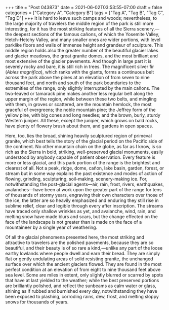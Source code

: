 +++
title = "Post 043873"
date = 2021-06-02T03:53:55-07:00
draft = false
categories = ["Category A", "Category B"]
tags = ["Tag A", "Tag B", "Tag C", "Tag D"]
+++
It is hard to leave such camps and woods; nevertheless, to the large majority of travelers the middle region of the park is still more interesting, for it has the most striking features of all the Sierra scenery,—the deepest sections of the famous cañons, of which the Yosemite Valley, Hetch-Hetchy Valley, and many smaller ones are wider portions, with level parklike floors and walls of immense height and grandeur of sculpture. This middle region holds also the greater number of the beautiful glacier lakes and glacier meadows, the great granite domes, and the most brilliant and most extensive of the glacier pavements. And though in large part it is severely rocky and bare, it is still rich in trees. The magnificent silver fir (_Abies magnifica_), which ranks with the giants, forms a continuous belt across the park above the pines at an elevation of from seven to nine thousand feet, and north and south of the park boundaries to the extremities of the range, only slightly interrupted by the main cañons. The two-leaved or tamarack pine makes another less regular belt along the upper margin of the region, while between these two belts, and mingling with them, in groves or scattered, are the mountain hemlock, the most graceful of evergreens; the noble mountain pine; the Jeffrey form of the yellow pine, with big cones and long needles; and the brown, burly, sturdy Western juniper. All these, except the juniper, which grows on bald rocks, have plenty of flowery brush about them, and gardens in open spaces.

Here, too, lies the broad, shining heavily sculptured region of primeval granite, which best tells the story of the glacial period on the Pacific side of the continent. No other mountain chain on the globe, as far as I know, is so rich as the Sierra in bold, striking, well-preserved glacial monuments, easily understood by anybody capable of patient observation. Every feature is more or less glacial, and this park portion of the range is the brightest and clearest of all. Not a peak, ridge, dome, cañon, lake basin, garden, forest, or stream but in some way explains the past existence and modes of action of flowing, grinding, sculpturing, soil-making, scenery-making ice. For, notwithstanding the post-glacial agents—air, rain, frost, rivers, earthquakes, avalanches—have been at work upon the greater part of the range for tens of thousands of stormy years, engraving their own characters over those of the ice, the latter are so heavily emphasized and enduring they still rise in sublime relief, clear and legible through every after inscription. The streams have traced only shallow wrinkles as yet, and avalanche, wind, rain, and melting snow have made blurs and scars, but the change effected on the face of the landscape is not greater than is made on the face of a mountaineer by a single year of weathering.

Of all the glacial phenomena presented here, the most striking and attractive to travelers are the polished pavements, because they are so beautiful, and their beauty is of so rare a kind,—unlike any part of the loose earthy lowlands where people dwell and earn their bread. They are simply flat or gently undulating areas of solid resisting granite, the unchanged surface over which the ancient glaciers flowed. They are found in the most perfect condition at an elevation of from eight to nine thousand feet above sea level. Some are miles in extent, only slightly blurred or scarred by spots that have at last yielded to the weather; while the best preserved portions are brilliantly polished, and reflect the sunbeams as calm water or glass, shining as if rubbed and burnished every day, notwithstanding they have been exposed to plashing, corroding rains, dew, frost, and melting sloppy snows for thousands of years.
